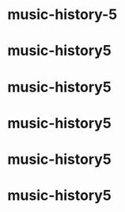 # music-history-5
# music-history5
# music-history5
# music-history5
# music-history5
# music-history5
